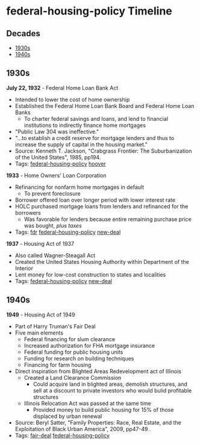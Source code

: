 # federal-housing-policy Timeline
## Decades
- [1930s](#1930s)
- [1940s](#1940s)

## 1930s
**July 22, 1932** - Federal Home Loan Bank Act
- Intended to lower the cost of home ownership
- Established the Federal Home Loan Bank Board and Federal Home Loan Banks
  - To charter federal savings and loans, and lend to financial institutions to indirectly finance home mortgages
- "Public Law 304 was ineffective."
- "...to establish a credit reserve for mortgage lenders and thus to increase the supply of capital in the housing market."
- Source: Kenneth T. Jackson, "Crabgrass Frontier: The Suburbanization of the United States", 1985, pp194.
- Tags: [federal-housing-policy](../tags/federal-housing-policy.md) [hoover](../tags/hoover.md)

**1933** - Home Owners' Loan Corporation
- Refinancing for nonfarm home mortgages in default
  - To prevent foreclosure
- Borrower offered loan over longer period with lower interest rate
- HOLC purchased mortgage loans from lenders and refinanced for the borrowers
  - Was favorable for lenders because entire remaining purchase price was bought, _plus taxes_
- Tags: [fdr](../tags/fdr.md) [federal-housing-policy](../tags/federal-housing-policy.md) [new-deal](../tags/new-deal.md)

**1937** - Housing Act of 1937
- Also called Wagner-Steagall Act
- Created the United States Housing Authority within Department of the Interior
- Lent money for low-cost construction to states and localities
- Tags: [federal-housing-policy](../tags/federal-housing-policy.md) [new-deal](../tags/new-deal.md)

## 1940s
**1949** - Housing Act of 1949
- Part of Harry Truman's Fair Deal
- Five main elements
  - Federal financing for slum clearance
  - Increased authorization for FHA mortgage insurance
  - Federal funding for public housing units
  - Funding for research on building techniques
  - Financing for farm housing
- Direct inspiration from Blighted Areas Redevelopment act of Illinois
  - Created a Land Clearance Commission
    - Could acquire land in blighted areas, demolish structures, and sell at a discount to private investors who would bulid profitable structures
  - Illinois Relocation Act was passed at the same time
    - Provided money to build public housing for 15% of those displaced by urban renewal
- Source: Beryl Satter, "Family Properties: Race, Real Estate, and the Exploitation of Black Urban America", 2009, pp47-49 .
- Tags: [fair-deal](../tags/fair-deal.md) [federal-housing-policy](../tags/federal-housing-policy.md)


